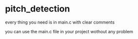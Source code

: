 # pitch_detection

every thing you need is in main.c with clear comments

you can use the main.c file in your project wothout any problem

